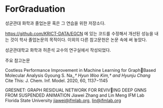 # ForGraduation

성균관대 화학과 졸업논문 혹은 그 연습을 위한 저장소다.

		
https://github.com/KRICT-DATA/EGCN 에 있는 코드를 수정해서 개선된 성능을 내는 것이 학사 졸업논문의 목적이다.
이외의 다른 참고문헌은 논문 속에 써 놓았다.

성균관대학교 화학과 허준석 교수의 연구실에서 작성되었다.

주요 참고논문



Costless Performance Improvement in Machine Learning for GraphBased Molecular Analysis
Gyoung S. Na,*,† Hyun Woo Kim,† and Hyunju Chang*
Cite This: J. Chem. Inf. Model. 2020, 60, 1137−1145

GRESNET: GRAPH RESIDUAL NETWORK FOR REVIVING DEEP GNNS FROM SUSPENDED ANIMATION
Jiawei Zhang and Lin Meng
IFM Lab
Florida State University
jiawei@ifmlab.org, lin@ifmlab.org
